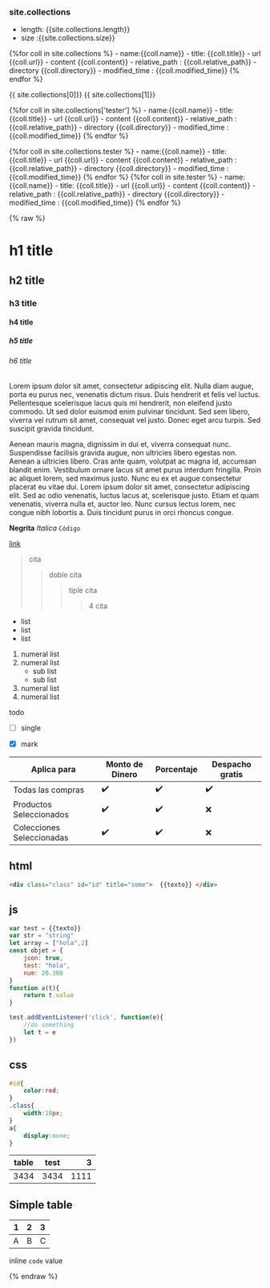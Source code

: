 

### site.collections
- length: {{site.collections.length}} 
- size :{{site.collections.size}}

{%for  coll in site.collections %}
    - name:{{coll.name}}
    - title: {{coll.title}}
    - url {{coll.url}}
    - content {{coll.content}}
    - relative_path : {{coll.relative_path}}
    - directory {{coll.directory}}
    - modified_time : {{coll.modified_time}}
{% endfor %}

{{ site.collections[0]}}
{{ site.collections[1]}}

{%for  coll in site.collections['tester'] %}
    - name:{{coll.name}}
    - title: {{coll.title}}
    - url {{coll.url}}
    - content {{coll.content}}
    - relative_path : {{coll.relative_path}}
    - directory {{coll.directory}}
    - modified_time : {{coll.modified_time}}
{% endfor %}

{%for  coll in site.collections.tester %}
    - name:{{coll.name}}
    - title: {{coll.title}}
    - url {{coll.url}}
    - content {{coll.content}}
    - relative_path : {{coll.relative_path}}
    - directory {{coll.directory}}
    - modified_time : {{coll.modified_time}}
{% endfor %}
{%for  coll in site.tester %}
    - name:{{coll.name}}
    - title: {{coll.title}}
    - url {{coll.url}}
    - content {{coll.content}}
    - relative_path : {{coll.relative_path}}
    - directory {{coll.directory}}
    - modified_time : {{coll.modified_time}}
{% endfor %}




{% raw %}

# h1 title
## h2 title
### h3 title
#### h4 title
##### h5 title
###### h6 title

Lorem ipsum dolor sit amet, consectetur adipiscing elit. Nulla diam augue, porta eu purus nec, venenatis dictum risus. Duis hendrerit et felis vel luctus. Pellentesque scelerisque lacus quis mi hendrerit, non eleifend justo commodo. Ut sed dolor euismod enim pulvinar tincidunt. Sed sem libero, viverra vel rutrum sit amet, consequat vel justo. Donec eget arcu turpis. Sed suscipit gravida tincidunt.

Aenean mauris magna, dignissim in dui et, viverra consequat nunc. Suspendisse facilisis gravida augue, non ultricies libero egestas non. Aenean a ultricies libero. Cras ante quam, volutpat ac magna id, accumsan blandit enim. Vestibulum ornare lacus sit amet purus interdum fringilla. Proin ac aliquet lorem, sed maximus justo. Nunc eu ex et augue consectetur placerat eu vitae dui. Lorem ipsum dolor sit amet, consectetur adipiscing elit. Sed ac odio venenatis, luctus lacus at, scelerisque justo. Etiam et quam venenatis, viverra nulla et, auctor leo. Nunc cursus lectus lorem, nec congue nibh lobortis a. Duis tincidunt purus in orci rhoncus congue.


**Negrita**
_Italica_
`Código`

[link](link)


> cita 
>> doble cita 
>>> tiple cita 
>>>> 4 cita

- list
- list
- list

1. numeral list
2. numeral list
    - sub list
    - sub list
3. numeral list
4. numeral list

todo
- [ ] single
- [X] mark


| Aplica para               | Monto de Dinero    | Porcentaje         | Despacho gratis    |
| ------------------------- | ------------------ | ------------------ | ------------------ |
| Todas las compras         | :heavy_check_mark: | :heavy_check_mark: | :heavy_check_mark: |
| Productos Seleccionados   | :heavy_check_mark: | :heavy_check_mark: | :x:                |
| Colecciones Seleccionadas | :heavy_check_mark: | :heavy_check_mark: | :x:                |






## html

```html
<div class="class" id="id" title="some">  {{texto}} </div>

```
## js
```js
var test = {{texto}} 
var str = "string"
let array = ["hola",2]
const objet = {
    json: true,
    test: "hola",
    num: 20.300
}
function a(t){
    return t.value
}

test.addEventListener('click', function(e){
    //do something
    let t = e
})
```

## css
```css
#id{
    color:red;
}
.class{
    width:10px;
}
a{
    display:none;
}
```

| table | test  | 3 | 
| ---- |:-----:| --:|
| 3434 | 3434 | 1111|

## Simple table 

 1 | 2 | 3
 --: | :--: | :--
 A | B | C


inline `code` value

{% endraw %}